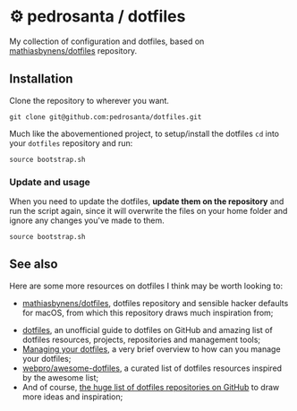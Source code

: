 # ⚙ pedrosanta / dotfiles
My collection of configuration and dotfiles, based on [mathiasbynens/dotfiles](https://github.com/mathiasbynens/dotfiles) repository.

## Installation

Clone the repository to wherever you want.

```
git clone git@github.com:pedrosanta/dotfiles.git
```

Much like the abovementioned project, to setup/install the dotfiles `cd` into your `dotfiles` repository and run:

```
source bootstrap.sh
```

### Update and usage

When you need to update the dotfiles, **update them on the repository** and run the script again, since it will overwrite the files on your home folder and ignore any changes you've made to them.

```
source bootstrap.sh
```

## See also

Here are some more resources on dotfiles I think may be worth looking to:

* [mathiasbynens/dotfiles](https://github.com/mathiasbynens/dotfiles), dotfiles repository and sensible hacker defaults for macOS, from which this repository draws much inspiration from;

- [dotfiles](https://dotfiles.github.io), an unofficial guide to dotfiles on GitHub and amazing list of dotfiles resources, projects, repositories and management tools;
- [Managing your dotfiles](https://medium.com/@webprolific/managing-your-dotfiles-7d2725297304#.tp50yawhy), a very brief overview to how can you manage your dotfiles;
- [webpro/awesome-dotfiles](https://github.com/webpro/awesome-dotfiles), a curated list of dotfiles resources inspired by the awesome list;
- And of course, [the huge list of dotfiles repositories on GitHub](https://github.com/search?q=dotfiles&s=stars&type=Repositories) to draw more ideas and inspiration;